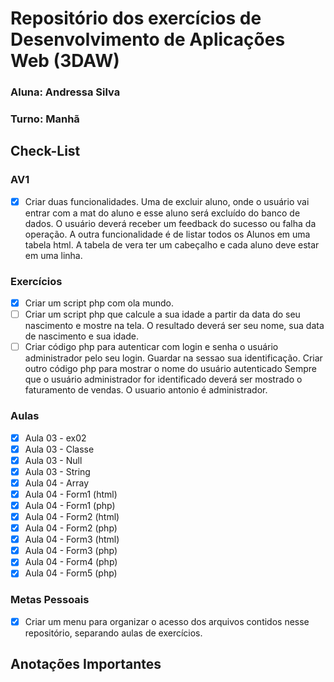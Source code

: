 # Repositório dos exercícios de Desenvolvimento de Aplicações Web (3DAW)

### Aluna: Andressa Silva
### Turno: Manhã

## Check-List

### AV1

- [x] Criar duas funcionalidades.
Uma de excluir aluno, onde o usuário vai entrar com a mat do aluno e esse aluno será excluído do banco de dados. 
O usuário deverá receber um feedback do sucesso ou falha da operação.
A outra funcionalidade é de listar todos os Alunos em uma tabela html.
A tabela de vera ter um cabeçalho e cada aluno deve estar em uma linha.

### Exercícios

- [x] Criar um script php com ola mundo.
- [ ] Criar um script php que calcule a sua idade a partir da data do seu nascimento e mostre na tela. O resultado deverá ser seu nome, sua data de nascimento e sua idade.
- [ ] Criar código php para autenticar com login e senha o usuário administrador pelo seu login.
Guardar na sessao sua identificação.
Criar outro código php para mostrar o nome do usuário autenticado
Sempre que o usuário administrador for identificado deverá ser mostrado o faturamento de vendas. 
O usuario antonio é administrador.

### Aulas

- [x] Aula 03 - ex02
- [x] Aula 03 - Classe
- [x] Aula 03 - Null
- [x] Aula 03 - String
- [x] Aula 04 - Array
- [x] Aula 04 - Form1 (html)
- [x] Aula 04 - Form1 (php)
- [x] Aula 04 - Form2 (html)
- [x] Aula 04 - Form2 (php)
- [x] Aula 04 - Form3 (html)
- [x] Aula 04 - Form3 (php)
- [x] Aula 04 - Form4 (php)
- [x] Aula 04 - Form5 (php)

### Metas Pessoais

- [x] Criar um menu para organizar o acesso dos arquivos contidos nesse repositório, separando aulas de exercícios.

## Anotações Importantes
